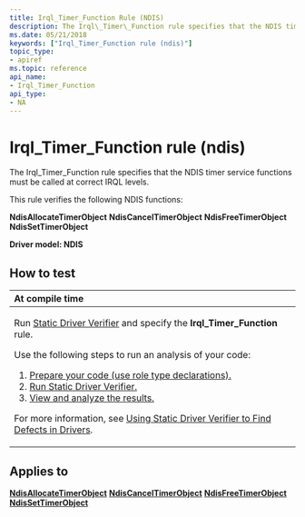 ```yaml
---
title: Irql_Timer_Function Rule (NDIS)
description: The Irql\_Timer\_Function rule specifies that the NDIS timer service functions must be called at correct IRQL levels.
ms.date: 05/21/2018
keywords: ["Irql_Timer_Function rule (ndis)"]
topic_type:
- apiref
ms.topic: reference
api_name:
- Irql_Timer_Function
api_type:
- NA
---
```


# Irql\_Timer\_Function rule (ndis)


The Irql\_Timer\_Function rule specifies that the NDIS timer service functions must be called at correct IRQL levels.

This rule verifies the following NDIS functions:

**NdisAllocateTimerObject**
**NdisCancelTimerObject**
**NdisFreeTimerObject**
**NdisSetTimerObject**

**Driver model: NDIS**

## How to test

<table>
<colgroup>
<col width="100%" />
</colgroup>
<thead>
<tr class="header">
<th align="left">At compile time</th>
</tr>
</thead>
<tbody>
<tr class="odd">
<td align="left"><p>Run <a href="/windows-hardware/drivers/devtest/static-driver-verifier" data-raw-source="[Static Driver Verifier](./static-driver-verifier.md)">Static Driver Verifier</a> and specify the <strong>Irql_Timer_Function</strong> rule.</p>
Use the following steps to run an analysis of your code:
<ol>
<li><a href="/windows-hardware/drivers/devtest/using-static-driver-verifier-to-find-defects-in-drivers#preparing-your-source-code" data-raw-source="[Prepare your code (use role type declarations).](./using-static-driver-verifier-to-find-defects-in-drivers.md#preparing-your-source-code)">Prepare your code (use role type declarations).</a></li>
<li><a href="/windows-hardware/drivers/devtest/using-static-driver-verifier-to-find-defects-in-drivers#running-static-driver-verifier" data-raw-source="[Run Static Driver Verifier.](./using-static-driver-verifier-to-find-defects-in-drivers.md#running-static-driver-verifier)">Run Static Driver Verifier.</a></li>
<li><a href="/windows-hardware/drivers/devtest/using-static-driver-verifier-to-find-defects-in-drivers#viewing-and-analyzing-the-results" data-raw-source="[View and analyze the results.](./using-static-driver-verifier-to-find-defects-in-drivers.md#viewing-and-analyzing-the-results)">View and analyze the results.</a></li>
</ol>
<p>For more information, see <a href="/windows-hardware/drivers/devtest/using-static-driver-verifier-to-find-defects-in-drivers" data-raw-source="[Using Static Driver Verifier to Find Defects in Drivers](./using-static-driver-verifier-to-find-defects-in-drivers.md)">Using Static Driver Verifier to Find Defects in Drivers</a>.</p></td>
</tr>
</tbody>
</table>

## Applies to

[**NdisAllocateTimerObject**](/windows-hardware/drivers/ddi/ndis/nf-ndis-ndisallocatetimerobject)
[**NdisCancelTimerObject**](/windows-hardware/drivers/ddi/ndis/nf-ndis-ndiscanceltimerobject)
[**NdisFreeTimerObject**](/windows-hardware/drivers/ddi/ndis/nf-ndis-ndisfreetimerobject)
[**NdisSetTimerObject**](/windows-hardware/drivers/ddi/ndis/nf-ndis-ndissettimerobject)
